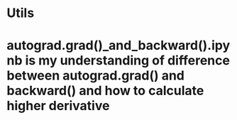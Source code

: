 # Utils
# autograd.grad()_and_backward().ipynb is my understanding of difference between autograd.grad() and backward() and how to calculate higher derivative
